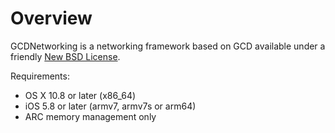 Overview
========

GCDNetworking is a networking framework based on GCD available under a friendly [New BSD License](LICENSE).

Requirements:
* OS X 10.8 or later (x86_64)
* iOS 5.8 or later (armv7, armv7s or arm64)
* ARC memory management only
